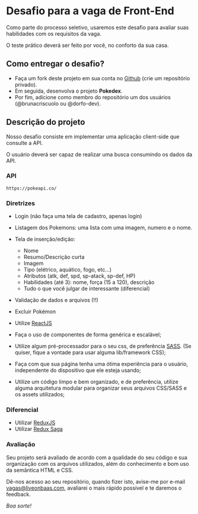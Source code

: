 # Desafio para a vaga de Front-End

Como parte do processo seletivo, usaremos este desafio para avaliar suas habilidades com os requisitos da vaga. 

O teste prático deverá ser feito por você, no conforto da sua casa.

## Como entregar o desafio?

 - Faça um fork deste projeto em sua conta no [Github](https://github.com/join) (crie um repositório privado). 
 - Em seguida, desenvolva o projeto **Pokedex**. 
 - Por fim, adicione como membro do repositório um dos usuários (@brunacriscuolo ou @dorfo-dev).

## Descrição do projeto

Nosso desafio consiste em implementar uma aplicação client-side que consulte a API.

O usuário deverá ser capaz de realizar uma busca consumindo os dados da API.

### API
```url
https://pokeapi.co/
```

### Diretrizes


- Login (não faça uma tela de cadastro, apenas login)
- Listagem dos Pokemons: uma lista com uma imagem, numero e o nome.
- Tela de inserção/edição:
	- Nome
	- Resumo/Descrição curta
	- Imagem
	- Tipo (elétrico, aquático, fogo, etc...)
	- Atributos (atk, def, spd, sp-atack, sp-def, HP)
	- Habilidades (até 3): nome, força (15 a 120), descrição
	- Tudo o que você julgar de interessante (diferencial)
- Validação de dados e arquivos (!!)
- Excluir Pokémon


- Utilize [ReactJS](https://reactjs.org/)

- Faça o uso de componentes de forma genérica e escalável;

- Utilize algum pré-processador para o seu css, de preferência [SASS](https://sass-lang.com/). (Se quiser, fique a vontade para usar alguma lib/framework CSS);

- Faça com que sua página tenha uma ótima experiência para o usuário, independente do dispositivo que ele esteja usando;

- Utilize um código limpo e bem organizado, e de preferência, utilize alguma arquitetura modular para organizar seus arquivos CSS/SASS e os assets utilizados;

### Diferencial
- Utilizar [ReduxJS](https://redux.js.org/)
- Utilizar [Redux Saga](https://redux-saga.js.org/)

### Avaliação

Seu projeto será avaliado de acordo com a qualidade do seu código e sua organização com os arquivos utilizados, além do conhecimento e bom uso da semântica HTML e CSS.

Dê-nos acesso ao seu repositório, quando fizer isto, avise-me por e-mail vagas@liveonbaas.com, avaliarei o mais rápido possível e te daremos o feedback.

_Boa sorte!_
